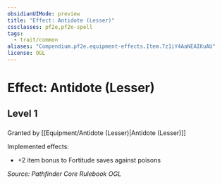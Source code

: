 ```yaml
---
obsidianUIMode: preview
title: "Effect: Antidote (Lesser)"
cssclasses: pf2e,pf2e-spell
tags:
  - trait/common
aliases: "Compendium.pf2e.equipment-effects.Item.7z1iY4AaNEAIKuAU"
license: OGL
---
```

# Effect: Antidote (Lesser)
## Level 1
### 






Granted by [[Equipment/Antidote (Lesser)|Antidote (Lesser)]]

Implemented effects:

*   +2 item bonus to Fortitude saves against poisons

*Source: Pathfinder Core Rulebook*
*OGL*